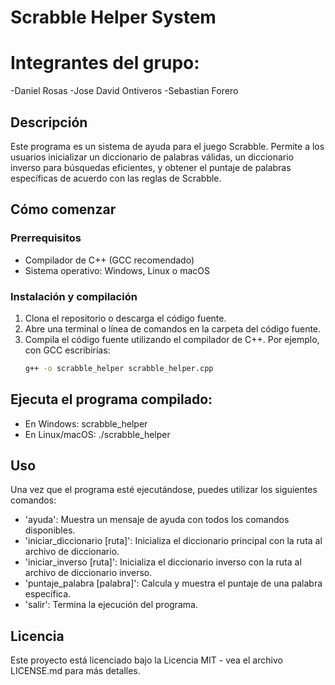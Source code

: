 # Scrabble Helper System

# Integrantes del grupo:
-Daniel Rosas
-Jose David Ontiveros
-Sebastian Forero

## Descripción
Este programa es un sistema de ayuda para el juego Scrabble. Permite a los usuarios inicializar un diccionario de palabras válidas, un diccionario inverso para búsquedas eficientes, y obtener el puntaje de palabras específicas de acuerdo con las reglas de Scrabble.

## Cómo comenzar

### Prerrequisitos
- Compilador de C++ (GCC recomendado)
- Sistema operativo: Windows, Linux o macOS

### Instalación y compilación

1. Clona el repositorio o descarga el código fuente.
2. Abre una terminal o línea de comandos en la carpeta del código fuente.
3. Compila el código fuente utilizando el compilador de C++. Por ejemplo, con GCC escribirías:
   ```sh
   g++ -o scrabble_helper scrabble_helper.cpp

## Ejecuta el programa compilado:
-  En Windows:
   scrabble_helper
-  En Linux/macOS:
   ./scrabble_helper

## Uso
   Una vez que el programa esté ejecutándose, puedes utilizar los siguientes comandos:

-  'ayuda': Muestra un mensaje de ayuda con todos los comandos disponibles.
-  'iniciar_diccionario [ruta]': Inicializa el diccionario principal con la ruta al archivo de diccionario.
-  'iniciar_inverso [ruta]': Inicializa el diccionario inverso con la ruta al archivo de diccionario inverso.
-  'puntaje_palabra [palabra]': Calcula y muestra el puntaje de una palabra específica.
-  'salir': Termina la ejecución del programa.

## Licencia
   Este proyecto está licenciado bajo la Licencia MIT - vea el archivo LICENSE.md para más detalles.